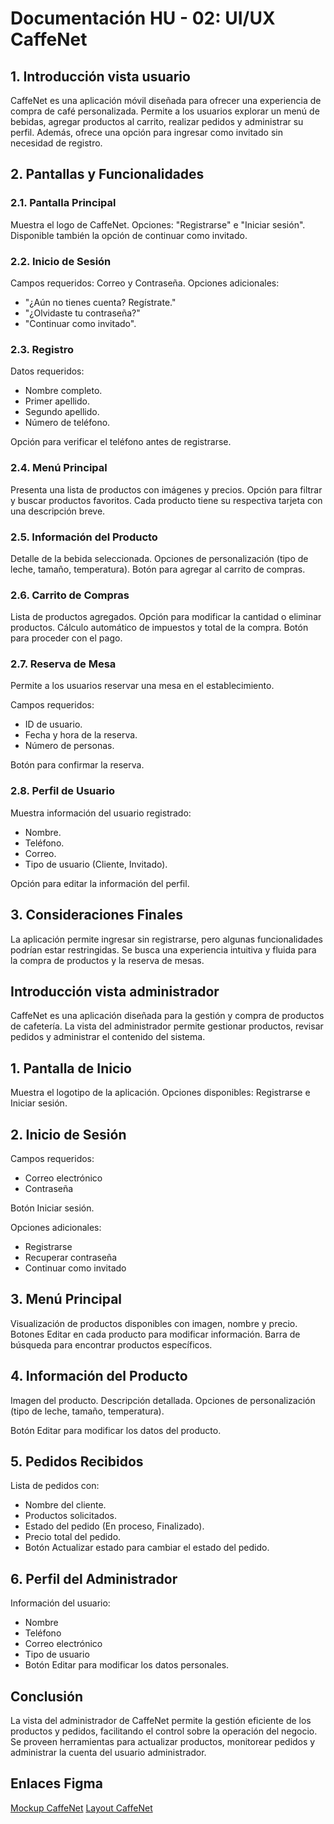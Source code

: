 # Documentación HU - 02: UI/UX CaffeNet

## 1. Introducción vista usuario

CaffeNet es una aplicación móvil diseñada para ofrecer una experiencia de compra de café personalizada. Permite a los usuarios explorar un menú de bebidas, agregar productos al
carrito, realizar pedidos y administrar su perfil. Además, ofrece una opción para ingresar como invitado sin necesidad de registro.

## 2. Pantallas y Funcionalidades

### 2.1. Pantalla Principal

Muestra el logo de CaffeNet.
Opciones: "Registrarse" e "Iniciar sesión".
Disponible también la opción de continuar como invitado.

### 2.2. Inicio de Sesión

Campos requeridos: Correo y Contraseña.
Opciones adicionales:
- "¿Aún no tienes cuenta? Regístrate."
- "¿Olvidaste tu contraseña?"
- "Continuar como invitado".

### 2.3. Registro

Datos requeridos:
- Nombre completo.
- Primer apellido.
- Segundo apellido.
- Número de teléfono.

Opción para verificar el teléfono antes de registrarse.

### 2.4. Menú Principal

Presenta una lista de productos con imágenes y precios.
Opción para filtrar y buscar productos favoritos.
Cada producto tiene su respectiva tarjeta con una descripción breve.

### 2.5. Información del Producto

Detalle de la bebida seleccionada.
Opciones de personalización (tipo de leche, tamaño, temperatura).
Botón para agregar al carrito de compras.

### 2.6. Carrito de Compras

Lista de productos agregados.
Opción para modificar la cantidad o eliminar productos.
Cálculo automático de impuestos y total de la compra.
Botón para proceder con el pago.

### 2.7. Reserva de Mesa

Permite a los usuarios reservar una mesa en el establecimiento.

Campos requeridos:
- ID de usuario.
- Fecha y hora de la reserva.
- Número de personas.

Botón para confirmar la reserva.

### 2.8. Perfil de Usuario

Muestra información del usuario registrado:
- Nombre.
- Teléfono.
- Correo.
- Tipo de usuario (Cliente, Invitado).

Opción para editar la información del perfil.

## 3. Consideraciones Finales

La aplicación permite ingresar sin registrarse, pero algunas funcionalidades podrían estar restringidas.
Se busca una experiencia intuitiva y fluida para la compra de productos y la reserva de mesas.

## Introducción vista administrador

CaffeNet es una aplicación diseñada para la gestión y compra de productos de cafetería. La vista del administrador permite gestionar productos, revisar pedidos y administrar el contenido del sistema.


## 1. Pantalla de Inicio

Muestra el logotipo de la aplicación.
Opciones disponibles: Registrarse e Iniciar sesión.

## 2. Inicio de Sesión

Campos requeridos:
- Correo electrónico
- Contraseña

Botón Iniciar sesión.

Opciones adicionales:
- Registrarse
- Recuperar contraseña
- Continuar como invitado

## 3. Menú Principal

Visualización de productos disponibles con imagen, nombre y precio.
Botones Editar en cada producto para modificar información.
Barra de búsqueda para encontrar productos específicos.

## 4. Información del Producto

Imagen del producto.
Descripción detallada.
Opciones de personalización (tipo de leche, tamaño, temperatura).

Botón Editar para modificar los datos del producto.

## 5. Pedidos Recibidos

Lista de pedidos con:
- Nombre del cliente.
- Productos solicitados.
- Estado del pedido (En proceso, Finalizado).
- Precio total del pedido.
- Botón Actualizar estado para cambiar el estado del pedido.

## 6. Perfil del Administrador

Información del usuario:
- Nombre
- Teléfono
- Correo electrónico
- Tipo de usuario 
- Botón Editar para modificar los datos personales.

## Conclusión

La vista del administrador de CaffeNet permite la gestión eficiente de los productos y pedidos, facilitando el control sobre la operación del negocio. Se proveen herramientas para
actualizar productos, monitorear pedidos y administrar la cuenta del usuario administrador.


## Enlaces Figma

[Mockup CaffeNet](https://www.figma.com/design/7Ak09p3h9cg9X7xJf4jvKo/Mockup-CaffeNet?t=VukWATE3uvi1G2Id-1)
[Layout CaffeNet](https://www.figma.com/design/jNQABoM7GpAhZYXnOpat5E/Layout-CaffeNet?t=VukWATE3uvi1G2Id-1)